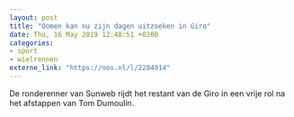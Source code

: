 ```yaml
---
layout: post
title: "Oomen kan nu zijn dagen uitzoeken in Giro"
date: Thu, 16 May 2019 12:48:51 +0200
categories: 
- sport 
- wielrennen 
externe_link: "https://nos.nl/l/2284914"
---
```


De ronderenner van Sunweb rijdt het restant van de Giro in een vrije rol na het afstappen van Tom Dumoulin.
